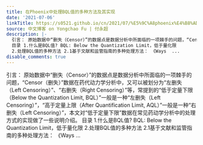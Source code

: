 ```yaml
---
title: 在Phoenix中处理BQL值的多种方法及其实现
date: '2021-07-06'
linkTitle: https://s0521.github.io/cn/2021/07/%E5%9C%A8phoenix%E4%B8%AD%E5%A4%84%E7%90%86bql%E5%80%BC%E7%9A%84%E5%A4%9A%E7%A7%8D%E6%96%B9%E6%B3%95%E5%8F%8A%E5%85%B6%E5%AE%9E%E7%8E%B0/
source: 中文博客 on Yongchao Fu | 付永超
description: |-
  引言： 原始数据中“删失（Censor）”的数据点是数据分析中所面临的一项棘手的问题，“Censor（删失）”数据在药代动力学分析中，又可以被划分为“左删失（Left Censoring）”、“右删失（Right Censoring）”等，常提到的“低于定量下限（Below the Quantization Limit, BQL）”一般是一种“左删失（Left Censoring）”，“高于定量上限（After Quantification Limit, AQL）”一般是一种“右删失（Left Censoring）”，本文对“低于定量下限”数据在常见药动学分析中的处理方式的实现做了一些说明介绍。
  目录 1.什么是BQL值? BQL: Below the Quantization Limit，低于量化限
  2.处理BQL值的多种方法 2.1基于文献和监管指南的多种处理方法： 《Ways  ...
disable_comments: true
---
```

引言： 原始数据中“删失（Censor）”的数据点是数据分析中所面临的一项棘手的问题，“Censor（删失）”数据在药代动力学分析中，又可以被划分为“左删失（Left Censoring）”、“右删失（Right Censoring）”等，常提到的“低于定量下限（Below the Quantization Limit, BQL）”一般是一种“左删失（Left Censoring）”，“高于定量上限（After Quantification Limit, AQL）”一般是一种“右删失（Left Censoring）”，本文对“低于定量下限”数据在常见药动学分析中的处理方式的实现做了一些说明介绍。
目录 1.什么是BQL值? BQL: Below the Quantization Limit，低于量化限
2.处理BQL值的多种方法 2.1基于文献和监管指南的多种处理方法： 《Ways  ...